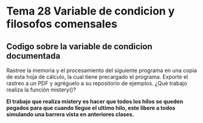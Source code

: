 # Tema 28 Variable de condicion y filosofos comensales

## Codigo sobre la variable de condicion documentada

Rastree la memoria y el procesamiento del siguiente programa en una copia de esta hoja de cálculo, la cual tiene precargado el programa. Exporte el rastreo a un PDF y agréguelo a su repositorio de ejemplos. ¿Qué trabajo realiza la función mistery()?

**El trabajo que realiza mistery es hacer que todos los hilos se queden pegados para que cuando llegue el ultimo hilo, este libere a todos simulando una barrera vista en anteriores clases.**